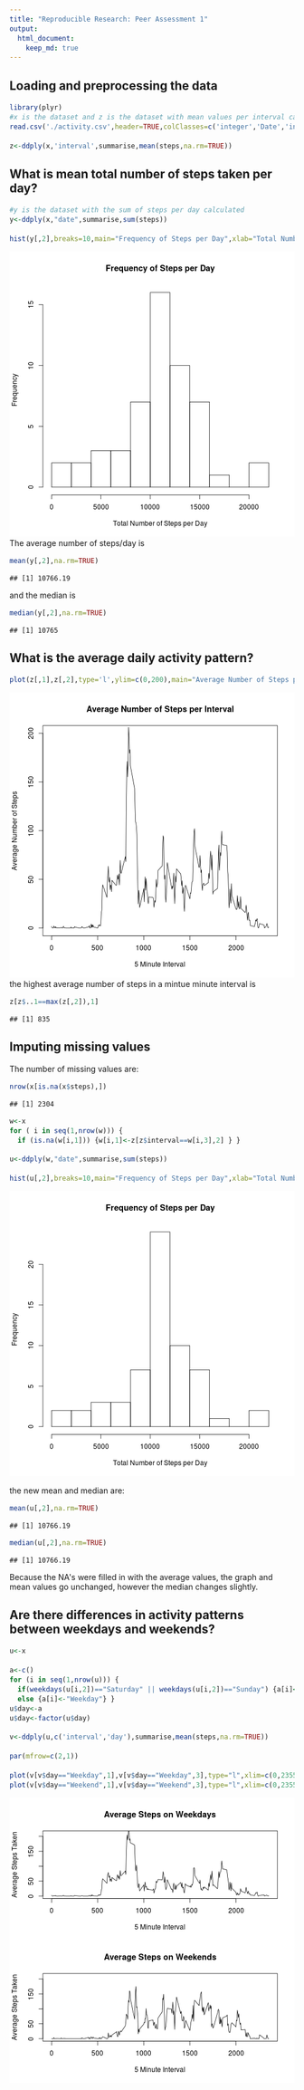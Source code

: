 ```yaml
---
title: "Reproducible Research: Peer Assessment 1"
output: 
  html_document:
    keep_md: true
---
```



## Loading and preprocessing the data

```r
library(plyr)
#x is the dataset and z is the dataset with mean values per interval calculated
read.csv('./activity.csv',header=TRUE,colClasses=c('integer','Date','integer'))->x

z<-ddply(x,'interval',summarise,mean(steps,na.rm=TRUE))
```


## What is mean total number of steps taken per day?

```r
#y is the dataset with the sum of steps per day calculated
y<-ddply(x,"date",summarise,sum(steps))

hist(y[,2],breaks=10,main="Frequency of Steps per Day",xlab="Total Number of Steps per Day")
```

![plot of chunk unnamed-chunk-2](figure/unnamed-chunk-2-1.png) 
<br>
The average number of steps/day is

```r
mean(y[,2],na.rm=TRUE)
```

```
## [1] 10766.19
```
and the median is

```r
median(y[,2],na.rm=TRUE)
```

```
## [1] 10765
```

## What is the average daily activity pattern?

```r
plot(z[,1],z[,2],type='l',ylim=c(0,200),main="Average Number of Steps per Interval",ylab="Average Number of Steps",xlab='5 Minute Interval')
```

![plot of chunk unnamed-chunk-5](figure/unnamed-chunk-5-1.png) 
<br>the highest average number of steps in a mintue minute interval is


```r
z[z$..1==max(z[,2]),1]
```

```
## [1] 835
```

## Imputing missing values

The number of missing values are:

```r
nrow(x[is.na(x$steps),])
```

```
## [1] 2304
```


```r
w<-x
for ( i in seq(1,nrow(w))) {
  if (is.na(w[i,1])) {w[i,1]<-z[z$interval==w[i,3],2] } }

u<-ddply(w,"date",summarise,sum(steps))

hist(u[,2],breaks=10,main="Frequency of Steps per Day",xlab="Total Number of Steps per Day")
```

![plot of chunk unnamed-chunk-8](figure/unnamed-chunk-8-1.png) 

the new mean and median are:

```r
mean(u[,2],na.rm=TRUE)
```

```
## [1] 10766.19
```

```r
median(u[,2],na.rm=TRUE)
```

```
## [1] 10766.19
```

Because the NA's were filled in with the average values, the graph and mean values go unchanged, however the median changes slightly.


## Are there differences in activity patterns between weekdays and weekends?


```r
u<-x

a<-c()
for (i in seq(1,nrow(u))) {
  if(weekdays(u[i,2])=="Saturday" || weekdays(u[i,2])=="Sunday") {a[i]<-"Weekend"}
  else {a[i]<-"Weekday"} }
u$day<-a
u$day<-factor(u$day)

v<-ddply(u,c('interval','day'),summarise,mean(steps,na.rm=TRUE))

par(mfrow=c(2,1))

plot(v[v$day=="Weekday",1],v[v$day=="Weekday",3],type="l",xlim=c(0,2355),ylim=c(0,210),xlab = "5 Minute Interval",ylab="Average Steps Taken",main="Average Steps on Weekdays")
plot(v[v$day=="Weekend",1],v[v$day=="Weekend",3],type="l",xlim=c(0,2355),ylim=c(0,210),xlab = "5 Minute Interval",ylab="Average Steps Taken",main="Average Steps on Weekends")
```

![plot of chunk unnamed-chunk-10](figure/unnamed-chunk-10-1.png) 
